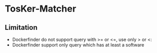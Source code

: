 # TosKer-Matcher

## Limitation
- Dockerfinder do not support query with >= or <=, use only > or <:
- Dockerfinder support only query which has at least a software
